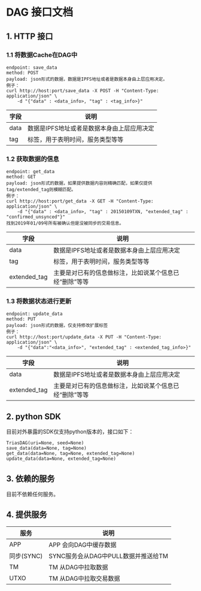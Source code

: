 # DAG 接口文档

## 1. HTTP 接口

### 1.1 将数据Cache在DAG中

```
endpoint: save_data
method: POST
payload: json形式的数据，数据是IPFS地址或者是数据本身由上层应用决定。
例子：
curl http://host:port/save_data -X POST -H "Content-Type: application/json" \
    -d "{"data" : <data_info>, "tag" : <tag_info>}"
```

|字段|说明|
|-----|------|
|data|数据是IPFS地址或者是数据本身由上层应用决定|
|tag|标签，用于表明时间，服务类型等等|

### 1.2 获取数据的信息

```
endpoint: get_data
method: GET 
payload: json形式的数据，如果提供数据内容则精确匹配，如果仅提供tag/extended_tag则模糊匹配。
例子：
curl http://host:port/get_data -X GET -H "Content-Type: application/json" \
    -d "{"data" : <data_info>, "tag" : 20150109TXN, "extended_tag" : "confirmed_unsynced"}"
找到2019年01/09号所有被确认但是没被同步的交易信息。
```
|字段|说明|
|-----|------|
|data|数据是IPFS地址或者是数据本身由上层应用决定|
|tag|标签，用于表明时间，服务类型等等|
|extended\_tag|主要是对已有的信息做标注，比如说某个信息已经“删除”等等|


### 1.3 将数据状态进行更新

```
endpoint: update_data
method: PUT
payload: json形式的数据，仅支持修改扩展标签
例子：
curl http://host:port/update_data -X PUT -H "Content-Type: application/json" \
    -d "{"data":"<data_info>", "extended_tag" : <extended_tag_info>}"
```
|字段|说明|
|-----|------|
|data|数据是IPFS地址或者是数据本身由上层应用决定|
|extended\_tag|主要是对已有的信息做标注，比如说某个信息已经“删除”等等|


## 2. python SDK
目前对外暴露的SDK仅支持python版本的，接口如下：
```
TriasDAG(uri=None, seed=None)
save_data(data=None, tag=None)
get_data(data=None, tag=None, extended_tag=None)
update_data(data=None, extended_tag=None)
```

## 3. 依赖的服务
目前不依赖任何服务。

## 4. 提供服务
|服务|说明|
|-----|------|
|APP|APP 会向DAG中缓存数据|
|同步(SYNC)|SYNC服务会从DAG中PULL数据并推送给TM|
|TM|TM 从DAG中拉取数据|
|UTXO|TM 从DAG中拉取交易数据|
